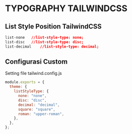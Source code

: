 # TYPOGRAPHY TAILWINDCSS

## List Style Position TailwindCSS

```css
list-none	//list-style-type: none;
list-disc	//list-style-type: disc;
list-decimal	//list-style-type: decimal;
```

## Configurasi Custom

Setting file tailwind.config.js

```js
module.exports = {
  theme: {
    listStyleType: {
      none: "none",
      disc: "disc",
      decimal: "decimal",
      square: "square",
      roman: "upper-roman",
    },
  },
};
```
